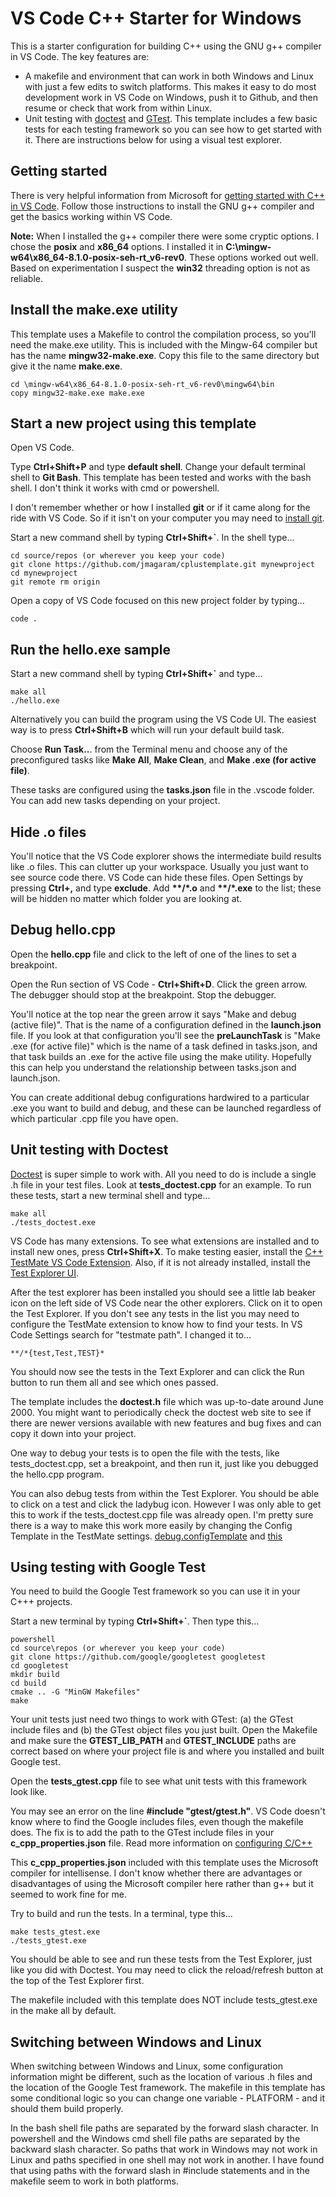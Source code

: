 # VS Code C++ Starter for Windows

This is a starter configuration for building C++ using the GNU g++ compiler in VS Code. The key features are:

- A makefile and environment that can work in both Windows and Linux with just a few edits to switch platforms. This makes it easy to do most development work in VS Code on Windows, push it to Github, and then resume or check that work from within Linux.
- Unit testing with [doctest](https://github.com/onqtam/doctest/blob/master/doc/markdown/readme.md#reference) and [GTest](https://github.com/google/googletest). This template includes a few basic tests for each testing framework so you can see how to get started with it. There are instructions below for using a visual test explorer.

## Getting started

There is very helpful information from Microsoft for [getting started with C++ in VS Code](https://code.visualstudio.com/docs/cpp/config-mingw). Follow those instructions to install the GNU g++ compiler and get the basics working within VS Code.

**Note:** When I installed the g++ compiler there were some cryptic options. I chose the **posix** and **x86_64** options. I installed it in **C:\mingw-w64\x86_64-8.1.0-posix-seh-rt_v6-rev0**. These options worked out well. Based on experimentation I suspect the **win32** threading option is not as reliable.

## Install the make.exe utility

This template uses a Makefile to control the compilation process, so you'll need the make.exe utility. This is included with the Mingw-64 compiler but has the name **mingw32-make.exe**. Copy this file to the same directory but give it the name **make.exe**.

    cd \mingw-w64\x86_64-8.1.0-posix-seh-rt_v6-rev0\mingw64\bin
    copy mingw32-make.exe make.exe

## Start a new project using this template

Open VS Code.

Type **Ctrl+Shift+P** and type **default shell**. Change your default terminal shell to **Git Bash**. This template has been tested and works with the bash shell. I don't think it works with cmd or powershell.

I don't remember whether or how I installed **git** or if it came along for the ride with VS Code. So if it isn't on your computer you may need to [install git](https://git-scm.com/download/win).

Start a new command shell by typing **Ctrl+Shift+`**. In the shell type...

    cd source/repos (or wherever you keep your code)
    git clone https://github.com/jmagaram/cplustemplate.git mynewproject
    cd mynewproject
    git remote rm origin

Open a copy of VS Code focused on this new project folder by typing...

    code .

## Run the hello.exe sample

Start a new command shell by typing **Ctrl+Shift+`** and type...

    make all
    ./hello.exe

Alternatively you can build the program using the VS Code UI. The easiest way is to press **Ctrl+Shift+B** which will run your default build task.

Choose **Run Task..**. from the Terminal menu and choose any of the preconfigured tasks like **Make All**, **Make Clean**, and **Make .exe (for active file)**.

These tasks are configured using the **tasks.json** file in the .vscode folder. You can add new tasks depending on your project.

## Hide .o files

You'll notice that the VS Code explorer shows the intermediate build results like .o files. This can clutter up your workspace. Usually you just want to see source code there. VS Code can hide these files. Open Settings by pressing **Ctrl+,** and type **exclude**. Add **\*\*/\*.o** and **\*\*/\*.exe** to the list; these will be hidden no matter which folder you are looking at.

## Debug hello.cpp

Open the **hello.cpp** file and click to the left of one of the lines to set a breakpoint.

Open the Run section of VS Code - **Ctrl+Shift+D**. Click the green arrow. The debugger should stop at the breakpoint. Stop the debugger.

You'll notice at the top near the green arrow it says "Make and debug (active file)". That is the name of a configuration defined in the **launch.json** file. If you look at that configuration you'll see the **preLaunchTask** is "Make .exe (for active file)" which is the name of a task defined in tasks.json, and that task builds an .exe for the active file using the make utility. Hopefully this can help you understand the relationship between tasks.json and launch.json.

You can create additional debug configurations hardwired to a particular .exe you want to build and debug, and these can be launched regardless of which particular .cpp file you have open.

## Unit testing with Doctest

[Doctest](https://github.com/onqtam/doctest/blob/master/doc/markdown/readme.md#reference) is super simple to work with. All you need to do is include a single .h file in your test files. Look at **tests_doctest.cpp** for an example. To run these tests, start a new terminal shell and type...

    make all
    ./tests_doctest.exe

VS Code has many extensions. To see what extensions are installed and to install new ones, press **Ctrl+Shift+X**.
To make testing easier, install the [C++ TestMate VS Code Extension](https://marketplace.visualstudio.com/items?itemName=matepek.vscode-catch2-test-adapter). Also, if it is not already installed, install the [Test Explorer UI](https://marketplace.visualstudio.com/items?itemName=hbenl.vscode-test-explorer).

After the test explorer has been installed you should see a little lab beaker icon on the left side of VS Code near the other explorers. Click on it to open the Test Explorer. If you don't see any tests in the list you may need to configure the TestMate extension to know how to find your tests. In VS Code Settings search for "testmate path". I changed it to...

    **/*{test,Test,TEST}*

You should now see the tests in the Text Explorer and can click the Run button to run them all and see which ones passed.

The template includes the **doctest.h** file which was up-to-date around June 2000. You might want to periodically check the doctest web site to see if there are newer versions available with new features and bug fixes and can copy it down into your project.

One way to debug your tests is to open the file with the tests, like tests_doctest.cpp, set a breakpoint, and then run it, just like you debugged the hello.cpp program.

You can also debug tests from within the Test Explorer. You should be able to click on a test and click the ladybug icon. However I was only able to get this to work if the tests_doctest.cpp file was already open. I'm pretty sure there is a way to make this work more easily by changing the Config Template in the TestMate settings. [debug.configTemplate](https://marketplace.visualstudio.com/items?itemName=matepek.vscode-catch2-test-adapter) and [this](https://github.com/matepek/vscode-catch2-test-adapter/blob/master/documents/configuration/debug.configTemplate.md)

## Using testing with Google Test

You need to build the Google Test framework so you can use it in your C+++ projects.

Start a new terminal by typing **Ctrl+Shift+`**. Then type this...

    powershell
    cd source\repos (or wherever you keep your code)
    git clone https://github.com/google/googletest googletest
    cd googletest
    mkdir build
    cd build
    cmake .. -G "MinGW Makefiles"
    make

Your unit tests just need two things to work with GTest: (a) the GTest include files and (b) the GTest object files you just built. Open the Makefile and make sure the **GTEST_LIB_PATH** and **GTEST_INCLUDE** paths are correct based on where your project file is and where you installed and built Google test.

Open the **tests_gtest.cpp** file to see what unit tests with this framework look like.

You may see an error on the line **#include "gtest/gtest.h"**. VS Code doesn't know where to find the Google includes files, even though the makefile does. The fix is to add the path to the GTest include files in your **c_cpp_properties.json** file. Read more information on [configuring C/C++](https://code.visualstudio.com/docs/cpp/config-mingw#_cc-configurations)

This **c_cpp_properties.json** included with this template uses the Microsoft compiler for intellisense. I don't know whether there are advantages or disadvantages of using the Microsoft compiler here rather than g++ but it seemed to work fine for me.

Try to build and run the tests. In a terminal, type this...

    make tests_gtest.exe
    ./tests_gtest.exe

You should be able to see and run these tests from the Test Explorer, just like you did with Doctest. You may need to click the reload/refresh button at the top of the Test Explorer first.

The makefile included with this template does NOT include tests_gtest.exe in the make all by default.

## Switching between Windows and Linux

When switching between Windows and Linux, some configuration information might be different, such as the location of various .h files and the location of the Google Test framework. The makefile in this template has some conditional logic so you can change one variable - PLATFORM - and it should them build properly.

In the bash shell file paths are separated by the forward slash character. In powershell and the Windows cmd shell file paths are separated by the backward slash character. So paths that work in Windows may not work in Linux and paths specified in one shell may not work in another. I have found that using paths with the forward slash in #include statements and in the makefile seem to work in both platforms.
